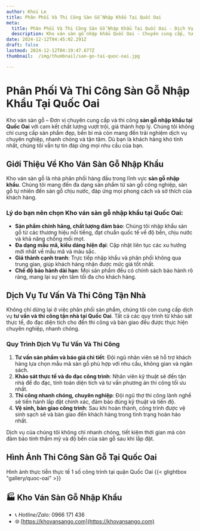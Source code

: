 ```yaml
---
author: Khoi Le
title: Phân Phối Và Thi Công Sàn Gỗ Nhập Khẩu Tại Quốc Oai
meta:
  title: Phân Phối Và Thi Công Sàn Gỗ Nhập Khẩu Tại Quốc Oai - Dịch Vụ Tận Nhà Uy Tín
  description: Kho ván sàn gỗ nhập khẩu Quốc Oai - Chuyên cung cấp, tư vấn và thi công sàn gỗ công nghiệp chất lượng cao. Dịch vụ tận nhà chuyên nghiệp, giá thành hợp lý.
date: 2024-12-12T04:45:02.291Z
draft: false
lastmod: 2024-12-12T04:19:47.677Z
thumbnail:  /img/thumbnail/san-go-tai-quoc-oai.jpg

---
```


# Phân Phối Và Thi Công Sàn Gỗ Nhập Khẩu Tại Quốc Oai

Kho ván sàn gỗ – Đơn vị chuyên cung cấp và thi công **sàn gỗ nhập khẩu tại Quốc Oai** với cam kết chất lượng vượt trội, giá thành hợp lý. Chúng tôi không chỉ cung cấp sản phẩm đẹp, bền bỉ mà còn mang đến trải nghiệm dịch vụ chuyên nghiệp, nhanh chóng và tận tâm. Dù bạn là khách hàng khó tính nhất, chúng tôi vẫn tự tin đáp ứng mọi nhu cầu của bạn.

## Giới Thiệu Về Kho Ván Sàn Gỗ Nhập Khẩu

Kho ván sàn gỗ là nhà phân phối hàng đầu trong lĩnh vực **sàn gỗ nhập khẩu**. Chúng tôi mang đến đa dạng sản phẩm từ sàn gỗ công nghiệp, sàn gỗ tự nhiên đến sàn gỗ chịu nước, đáp ứng mọi phong cách và sở thích của khách hàng.

### Lý do bạn nên chọn **Kho ván sàn gỗ nhập khẩu tại Quốc Oai**:

- **Sản phẩm chính hãng, chất lượng đảm bảo**: Chúng tôi nhập khẩu sàn gỗ từ các thương hiệu nổi tiếng, đạt chuẩn quốc tế về độ bền, chịu nước và khả năng chống mối mọt.
- **Đa dạng mẫu mã, kiểu dáng hiện đại**: Cập nhật liên tục các xu hướng mới nhất về mẫu mã và màu sắc.
- **Giá thành cạnh tranh**: Trực tiếp nhập khẩu và phân phối không qua trung gian, giúp khách hàng nhận được mức giá tốt nhất.
- **Chế độ bảo hành dài hạn**: Mọi sản phẩm đều có chính sách bảo hành rõ ràng, mang lại sự yên tâm tối đa cho khách hàng.

## Dịch Vụ Tư Vấn Và Thi Công Tận Nhà

Không chỉ dừng lại ở việc phân phối sản phẩm, chúng tôi còn cung cấp dịch vụ **tư vấn và thi công tận nhà tại Quốc Oai**. Tất cả các quy trình từ khảo sát thực tế, đo đạc diện tích cho đến thi công và bàn giao đều được thực hiện chuyên nghiệp, nhanh chóng.

### Quy Trình Dịch Vụ Tư Vấn Và Thi Công

1. **Tư vấn sản phẩm và báo giá chi tiết**: Đội ngũ nhân viên sẽ hỗ trợ khách hàng lựa chọn mẫu mã sàn gỗ phù hợp với nhu cầu, không gian và ngân sách.
2. **Khảo sát thực tế và đo đạc công trình**: Nhân viên kỹ thuật sẽ đến tận nhà để đo đạc, tính toán diện tích và tư vấn phương án thi công tối ưu nhất.
3. **Thi công nhanh chóng, chuyên nghiệp**: Đội ngũ thợ thi công lành nghề sẽ tiến hành lắp đặt chính xác, đảm bảo đúng kỹ thuật và tiến độ.
4. **Vệ sinh, bàn giao công trình**: Sau khi hoàn thành, công trình được vệ sinh sạch sẽ và bàn giao đến khách hàng trong tình trạng hoàn hảo nhất.

Dịch vụ của chúng tôi không chỉ nhanh chóng, tiết kiệm thời gian mà còn đảm bảo tính thẩm mỹ và độ bền của sàn gỗ sau khi lắp đặt.

## Hình Ảnh Thi Công Sàn Gỗ Tại Quốc Oai

Hình ảnh thực tiễn thực tế 1 số công trình tại quận Quốc Oai
{{< glightbox "gallery/quoc-oai" >}}

## 🏭 Kho Ván Sàn Gỗ Nhập Khẩu

- 📞 *Hotline/Zalo:*  0966 171 436
- 🌐 [https://khovansango.com](https://khovansango.com)
